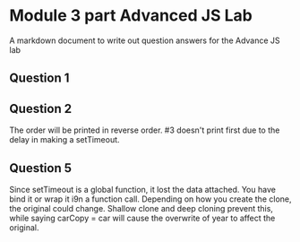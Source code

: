 # Module 3 part Advanced JS Lab

A markdown document to write out question answers for the Advance JS lab

## Question 1

## Question 2

The order will be printed in reverse order. #3 doesn't print first due to the delay in making a setTimeout.

## Question 5
Since setTimeout is a global function, it lost the data attached. You have bind it or wrap it i9n a function call.
Depending on how you create the clone, the original could change. Shallow clone and deep cloning prevent this, while 
saying carCopy = car will cause the overwrite of year to affect the original. 
